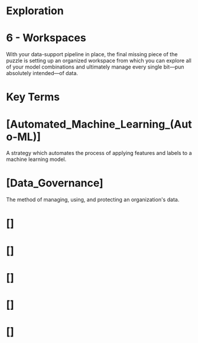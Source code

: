 # Exploration

# 6 - Workspaces

With your data-support pipeline in place, the final missing piece of the puzzle 
is setting up an organized workspace from which you can explore all of your model 
combinations and ultimately manage every single bit—pun absolutely intended—of data.

# Key Terms

# [Automated_Machine_Learning_(Auto-ML)]

  A strategy which automates the process of applying features and labels to a
  machine learning model.

# [Data_Governance]
The method of managing, using, and protecting an organization's data.    

# []
# []
# []
# []
# []


